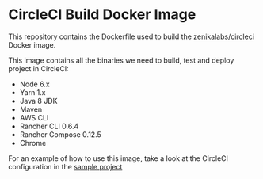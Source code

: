 # CircleCI Build Docker Image

This repository contains the Dockerfile used to build the 
[zenikalabs/circleci](https://hub.docker.com/r/zenikalabs/circleci/) Docker image. 

This image contains all the binaries we need to build, test and deploy project in CircleCI:
- Node 6.x
- Yarn 1.x
- Java 8 JDK
- Maven
- AWS CLI
- Rancher CLI 0.6.4
- Rancher Compose 0.12.5
- Chrome

For an example of how to use this image, take a look at the CircleCI configuration in the [sample project]()
